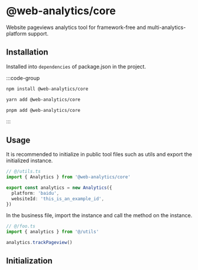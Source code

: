 # @web-analytics/core

Website pageviews analytics tool for framework-free and multi-analytics-platform support.

## Installation

Installed into `dependencies` of package.json in the project.

:::code-group

```bash [npm]
npm install @web-analytics/core
```

```bash [yarn]
yarn add @web-analytics/core
```

```bash [pnpm]
pnpm add @web-analytics/core
```

:::

## Usage

It is recommended to initialize in public tool files such as utils and export the initialized instance.

```ts
// @/utils.ts
import { Analytics } from '@web-analytics/core'

export const analytics = new Analytics({
  platform: 'baidu',
  websiteId: 'this_is_an_example_id',
})
```

In the business file, import the instance and call the method on the instance.

```ts
// @/foo.ts
import { analytics } from '@/utils'

analytics.trackPageview()
```

## Initialization
